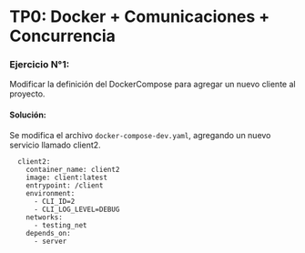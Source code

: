 # TP0: Docker + Comunicaciones + Concurrencia

### Ejercicio N°1:
Modificar la definición del DockerCompose para agregar un nuevo cliente al proyecto.

#### Solución:
Se modifica el archivo `docker-compose-dev.yaml`, agregando un nuevo servicio llamado client2.

```
  client2:
    container_name: client2
    image: client:latest
    entrypoint: /client
    environment:
      - CLI_ID=2
      - CLI_LOG_LEVEL=DEBUG
    networks:
      - testing_net
    depends_on:
      - server
```

